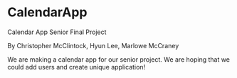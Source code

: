 # CalendarApp
Calendar App Senior Final Project

By Christopher McClintock, Hyun Lee, Marlowe McCraney

We are making a calendar app for our senior project. We are hoping that we could add users and create unique application!